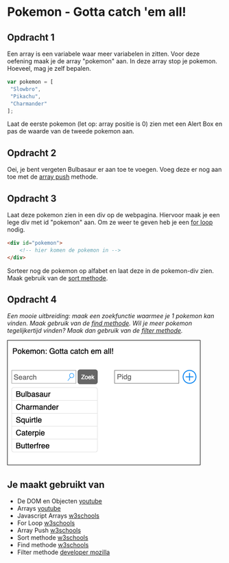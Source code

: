 # Pokemon - Gotta catch 'em all!

## Opdracht 1

Een array is een variabele waar meer variabelen in zitten. Voor deze oefening maak je de array "pokemon" aan. In deze array stop je pokemon. Hoeveel, mag je zelf bepalen.
```javascript
var pokemon = [  
 "Slowbro",  
 "Pikachu",  
 "Charmander"  
];
```

Laat de eerste pokemon (let op: array positie is 0) zien met een Alert Box en pas de waarde van de tweede pokemon aan.

## Opdracht 2
Oei, je bent vergeten Bulbasaur er aan toe te voegen. Voeg deze er nog aan toe met de [array push](https://www.w3schools.com/jsref/jsref_push.asp) methode.

## Opdracht 3
Laat deze pokemon zien in een div op de webpagina. Hiervoor maak je een lege div met id "pokemon" aan. Om ze weer te geven heb je een [for loop](https://www.w3schools.com/js/js_loop_for.asp) nodig.
```html
<div id="pokemon">
	<!-- hier komen de pokemon in -->
</div>
```

Sorteer nog de pokemon op alfabet en laat deze in de pokemon-div zien. Maak gebruik van de [sort methode](https://www.w3schools.com/jsref/jsref_sort.asp).

## Opdracht 4
*Een mooie uitbreiding: maak een zoekfunctie waarmee je 1 pokemon kan vinden. Maak gebruik van de [find methode](https://www.w3schools.com/jsref/jsref_find.asp). Wil je meer pokemon tegelijkertijd vinden? Maak dan gebruik van de [filter methode](https://developer.mozilla.org/en-US/docs/Web/JavaScript/Reference/Global_Objects/Array/filter?retiredLocale=nl).*

![ui](images/pokemon-ui.png)

## Je maakt gebruikt van
- De DOM en Objecten [youtube](https://www.youtube.com/watch?v=k81rBKqwDhU)
- Arrays [youtube](https://www.youtube.com/watch?v=Z-l1IAbq3qg)
- Javascript Arrays [w3schools](https://www.w3schools.com/js/js_arrays.asp)
- For Loop [w3schools](https://www.w3schools.com/js/js_loop_for.asp)
- Array Push [w3schools](https://www.w3schools.com/jsref/jsref_push.asp)
- Sort methode [w3schools](https://www.w3schools.com/jsref/jsref_sort.asp)
- Find methode [w3schools](https://www.w3schools.com/jsref/jsref_find.asp)
- Filter methode [developer mozilla](https://developer.mozilla.org/en-US/docs/Web/JavaScript/Reference/Global_Objects/Array/filter?retiredLocale=nl)